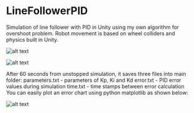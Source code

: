 # LineFollowerPID
Simulation of line follower with PID in Unity using my own algorithm for overshoot problem. 
Robot movement is based on wheel colliders and physics built in Unity.

![alt text](https://github.com/vvrvvd/LineFollowerPID/blob/master/Screenshoots/line%20follower%20ui.png)

![alt text](https://github.com/vvrvvd/LineFollowerPID/blob/master/Screenshoots/race%20route.png)

After 60 seconds from unstopped simulation, it saves three files into main folder:
    parameters.txt - parameters of Kp, Ki and Kd
    error.txt - PID error values during simulation
    time.txt - time stamps between error calculation
You can easily plot an error chart using python matplotlib as shown below:

![alt text](https://github.com/vvrvvd/LineFollowerPID/blob/master/Screenshoots/error.png)

